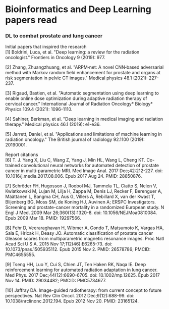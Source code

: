 # Bioinformatics and Deep Learning papers read
### DL to combat prostate and lung cancer  
Initial papers that inspired the research  
[1] Boldrini, Luca, et al. "Deep learning: a review for the radiation oncologist." Frontiers in Oncology 9 (2019): 977. 

[2] Zhang, Zhuangzhuang, et al. "ARPM‐net: A novel CNN‐based adversarial method with Markov random field enhancement for prostate and organs at risk segmentation in pelvic CT images." Medical physics 48.1 (2021): 227-237.  

[3] Rigaud, Bastien, et al. "Automatic segmentation using deep learning to enable online dose optimization during adaptive radiation therapy of cervical cancer." International Journal of Radiation Oncology* Biology* Physics 109.4 (2021): 1096-1110.  

[4] Sahiner, Berkman, et al. "Deep learning in medical imaging and radiation therapy." Medical physics 46.1 (2019): e1-e36.  

[5] Jarrett, Daniel, et al. "Applications and limitations of machine learning in radiation oncology." The British journal of radiology 92.1100 (2019): 20190001.  

Report citations  
[6] T. J. Yang X, Liu C, Wang Z, Yang J, Min HL, Wang L, Cheng KT. Co-trained convolutional neural networks for automated detection of prostate cancer in multi-parametric MRI. Med Image Anal. 2017 Dec;42:212-227. doi: 10.1016/j.media.2017.08.006. Epub 2017 Aug 24. PMID: 28850876. 

[7] Schröder FH, Hugosson J, Roobol MJ, Tammela TL, Ciatto S, Nelen V, Kwiatkowski M, Lujan M, Lilja H, Zappa M, Denis LJ, Recker F, Berenguer A, Määttänen L, Bangma CH, Aus G, Villers A, Rebillard X, van der Kwast T, Blijenberg BG, Moss SM, de Koning HJ, Auvinen A; ERSPC Investigators. Screening and prostate-cancer mortality in a randomized European study. N Engl J Med. 2009 Mar 26;360(13):1320-8. doi: 10.1056/NEJMoa0810084. Epub 2009 Mar 18. PMID: 19297566. 

[8] Fehr D, Veeraraghavan H, Wibmer A, Gondo T, Matsumoto K, Vargas HA, Sala E, Hricak H, Deasy JO. Automatic classification of prostate cancer Gleason scores from multiparametric magnetic resonance images. Proc Natl Acad Sci U S A. 2015 Nov 17;112(46):E6265-73. doi: 10.1073/pnas.1505935112. Epub 2015 Nov 2. PMID: 26578786; PMCID: PMC4655555. 

[9] Tseng HH, Luo Y, Cui S, Chien JT, Ten Haken RK, Naqa IE. Deep reinforcement learning for automated radiation adaptation in lung cancer. Med Phys. 2017 Dec;44(12):6690-6705. doi: 10.1002/mp.12625. Epub 2017 Nov 14. PMID: 29034482; PMCID: PMC5734677.

[10] Jaffray DA. Image-guided radiotherapy: from current concept to future perspectives. Nat Rev Clin Oncol. 2012 Dec;9(12):688-99. doi: 10.1038/nrclinonc.2012.194. Epub 2012 Nov 20. PMID: 23165124.
